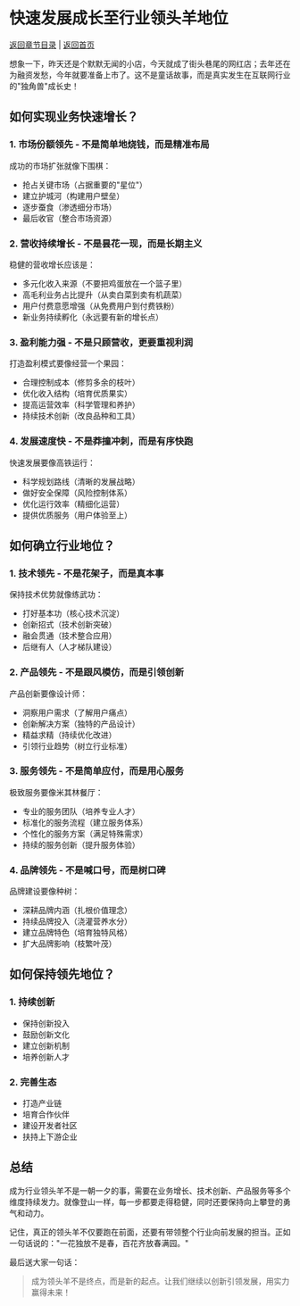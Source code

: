 # 快速发展成长至行业领头羊地位

[返回章节目录](./index.md) | [返回首页](../README.md)

想象一下，昨天还是个默默无闻的小店，今天就成了街头巷尾的网红店；去年还在为融资发愁，今年就要准备上市了。这不是童话故事，而是真实发生在互联网行业的"独角兽"成长史！

## 如何实现业务快速增长？

### 1. 市场份额领先 - 不是简单地烧钱，而是精准布局

成功的市场扩张就像下围棋：

- 抢占关键市场（占据重要的"星位"）
- 建立护城河（构建用户壁垒）
- 逐步蚕食（渗透细分市场）
- 最后收官（整合市场资源）

### 2. 营收持续增长 - 不是昙花一现，而是长期主义

稳健的营收增长应该是：

- 多元化收入来源（不要把鸡蛋放在一个篮子里）
- 高毛利业务占比提升（从卖白菜到卖有机蔬菜）
- 用户付费意愿增强（从免费用户到付费铁粉）
- 新业务持续孵化（永远要有新的增长点）

### 3. 盈利能力强 - 不是只顾营收，更要重视利润

打造盈利模式要像经营一个果园：

- 合理控制成本（修剪多余的枝叶）
- 优化收入结构（培育优质果实）
- 提高运营效率（科学管理和养护）
- 持续技术创新（改良品种和工具）

### 4. 发展速度快 - 不是莽撞冲刺，而是有序快跑

快速发展要像高铁运行：

- 科学规划路线（清晰的发展战略）
- 做好安全保障（风险控制体系）
- 优化运行效率（精细化运营）
- 提供优质服务（用户体验至上）

## 如何确立行业地位？

### 1. 技术领先 - 不是花架子，而是真本事

保持技术优势就像练武功：

- 打好基本功（核心技术沉淀）
- 创新招式（技术创新突破）
- 融会贯通（技术整合应用）
- 后继有人（人才梯队建设）

### 2. 产品领先 - 不是跟风模仿，而是引领创新

产品创新要像设计师：

- 洞察用户需求（了解用户痛点）
- 创新解决方案（独特的产品设计）
- 精益求精（持续优化改进）
- 引领行业趋势（树立行业标准）

### 3. 服务领先 - 不是简单应付，而是用心服务

极致服务要像米其林餐厅：

- 专业的服务团队（培养专业人才）
- 标准化的服务流程（建立服务体系）
- 个性化的服务方案（满足特殊需求）
- 持续的服务创新（提升服务体验）

### 4. 品牌领先 - 不是喊口号，而是树口碑

品牌建设要像种树：

- 深耕品牌内涵（扎根价值理念）
- 持续品牌投入（浇灌营养水分）
- 建立品牌特色（培育独特风格）
- 扩大品牌影响（枝繁叶茂）

## 如何保持领先地位？

### 1. 持续创新

- 保持创新投入
- 鼓励创新文化
- 建立创新机制
- 培养创新人才

### 2. 完善生态

- 打造产业链
- 培育合作伙伴
- 建设开发者社区
- 扶持上下游企业

## 总结

成为行业领头羊不是一朝一夕的事，需要在业务增长、技术创新、产品服务等多个维度持续发力。就像登山一样，每一步都要走得稳健，同时还要保持向上攀登的勇气和动力。

记住，真正的领头羊不仅要跑在前面，还要有带领整个行业向前发展的担当。正如一句话说的："一花独放不是春，百花齐放春满园。"

最后送大家一句话：

> 成为领头羊不是终点，而是新的起点。让我们继续以创新引领发展，用实力赢得未来！
